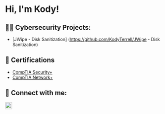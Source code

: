 <h1>Hi, I'm Kody! </h1>

<h2>👨‍💻 Cybersecurity Projects:</h2>

- [JWipe - Disk Sanitization] (https://github.com/KodyTerrell/JWipe - Disk Sanitization)

<h2>📄 Certifications</h2>

- [CompTIA Security+](https://www.credly.com/badges/6c0318bc-fd8f-4a07-9bcd-88b534e86308/public_url)
- [CompTIA Network+](https://www.credly.com/badges/bc5ca476-d23a-4b46-8b7d-3775fec17b71/public_url)


<h2> 🤳 Connect with me:</h2>


[<img align="left" alt="KodyW | LinkedIn" width="22px" src="https://cdn.jsdelivr.net/npm/simple-icons@v3/icons/linkedin.svg" />][linkedin]

[linkedin]: https://www.linkedin.com/in/kody-whitehead-70939a19b/

<!--
**joshmadakor1/joshmadakor1** is a ✨ _special_ ✨ repository because its `README.md` (this file) appears on your GitHub profile.


